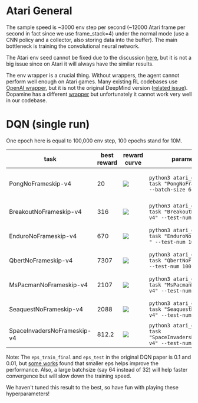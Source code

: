 # Atari General

The sample speed is \~3000 env step per second (\~12000 Atari frame per second in fact since we use frame_stack=4) under the normal mode (use a CNN policy and a collector, also storing data into the buffer). The main bottleneck is training the convolutional neural network.

The Atari env seed cannot be fixed due to the discussion [here](https://github.com/openai/gym/issues/1478), but it is not a big issue since on Atari it will always have the similar results.

The env wrapper is a crucial thing. Without wrappers, the agent cannot perform well enough on Atari games. Many existing RL codebases use [OpenAI wrapper](https://github.com/openai/baselines/blob/master/baselines/common/atari_wrappers.py), but it is not the original DeepMind version ([related issue](https://github.com/openai/baselines/issues/240)). Dopamine has a different [wrapper](https://github.com/google/dopamine/blob/master/dopamine/discrete_domains/atari_lib.py) but unfortunately it cannot work very well in our codebase.

# DQN (single run)

One epoch here is equal to 100,000 env step, 100 epochs stand for 10M.

| task                        | best reward | reward curve                          | parameters                                                   | time cost           |
| --------------------------- | ----------- | ------------------------------------- | ------------------------------------------------------------ | ------------------- |
| PongNoFrameskip-v4          | 20          | ![](results/dqn/Pong_rew.png)         | `python3 atari_dqn.py --task "PongNoFrameskip-v4" --batch-size 64` | ~30 min (~15 epoch) |
| BreakoutNoFrameskip-v4      | 316         | ![](results/dqn/Breakout_rew.png)     | `python3 atari_dqn.py --task "BreakoutNoFrameskip-v4" --test-num 100`  | 3~4h (100 epoch)    |
| EnduroNoFrameskip-v4        | 670         | ![](results/dqn/Enduro_rew.png)       | `python3 atari_dqn.py --task "EnduroNoFrameskip-v4 " --test-num 100`  | 3~4h (100 epoch)    |
| QbertNoFrameskip-v4         | 7307        | ![](results/dqn/Qbert_rew.png)        | `python3 atari_dqn.py --task "QbertNoFrameskip-v4" --test-num 100`  | 3~4h (100 epoch)    |
| MsPacmanNoFrameskip-v4      | 2107        | ![](results/dqn/MsPacman_rew.png)     | `python3 atari_dqn.py --task "MsPacmanNoFrameskip-v4" --test-num 100`  | 3~4h (100 epoch)    |
| SeaquestNoFrameskip-v4      | 2088        | ![](results/dqn/Seaquest_rew.png)     | `python3 atari_dqn.py --task "SeaquestNoFrameskip-v4" --test-num 100`  | 3~4h (100 epoch)    |
| SpaceInvadersNoFrameskip-v4 | 812.2       | ![](results/dqn/SpaceInvader_rew.png) | `python3 atari_dqn.py --task "SpaceInvadersNoFrameskip-v4" --test-num 100`  | 3~4h (100 epoch)    |

Note: The `eps_train_final` and `eps_test` in the original DQN paper is 0.1 and 0.01, but [some works](https://github.com/google/dopamine/tree/master/baselines) found that smaller eps helps improve the performance. Also, a large batchsize (say 64 instead of 32) will help faster convergence but will slow down the training speed. 

We haven't tuned this result to the best, so have fun with playing these hyperparameters!
